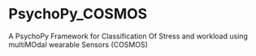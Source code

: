 # PsychoPy_COSMOS
A PsychoPy Framework for Classification Of Stress and workload using multiMOdal wearable Sensors (COSMOS)
